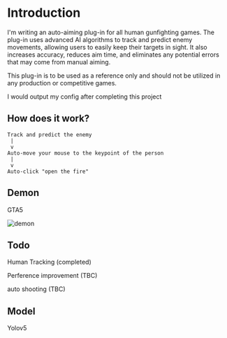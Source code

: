 # Introduction
I'm writing an auto-aiming plug-in for all human gunfighting games. The plug-in uses advanced AI algorithms to track and predict enemy movements, allowing users to easily keep their targets in sight. It also increases accuracy, reduces aim time, and eliminates any potential errors that may come from manual aiming.

This plug-in is to be used as a reference only and should not be utilized in any production or competitive games.

I would output my config after completing this project

## How does it work?

```
Track and predict the enemy
 |
 v
Auto-move your mouse to the keypoint of the person
 |
 v
Auto-click "open the fire" 
```


## Demon
GTA5

![demon](https://github.com/TonnyWong1052/Auto-aiming-Plug-In/blob/main/demon.png)


## Todo
Human Tracking (completed)

Perference improvement (TBC)

auto shooting (TBC)

## Model 
Yolov5
